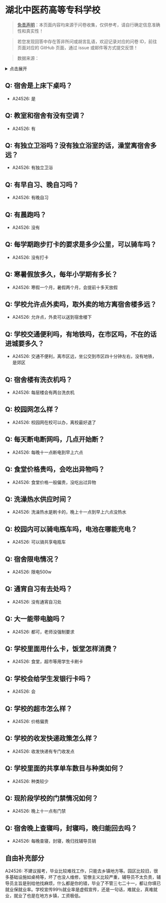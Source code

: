 # 湖北中医药高等专科学校

> [免责声明](https://colleges.chat/#_3)：本页面内容均来源于问卷收集，仅供参考，请自行确定信息准确性和真实性！

> 若您发现回答中存在答非所问或胡言乱语，欢迎记录对应的问卷 ID，前往页面对应的 GitHub 页面，通过 issue 或邮件等方式提交反馈！

> 数据来源：

<details><summary>点击展开</summary>
<ul>
<li>A24526: 匿名 (2024 年 06 月)</li>
</ul>
</details>

## Q: 宿舍是上床下桌吗？

- A24526: 是

## Q: 教室和宿舍有没有空调？

- A24526: 有

## Q: 有独立卫浴吗？没有独立浴室的话，澡堂离宿舍多远？

- A24526: 有独立卫浴

## Q: 有早自习、晚自习吗？

- A24526: 有晚自习

## Q: 有晨跑吗？

- A24526: 没有

## Q: 每学期跑步打卡的要求是多少公里，可以骑车吗？

- A24526: 没有打卡

## Q: 寒暑假放多久，每年小学期有多长？

- A24526: 寒假一个月，暑假两个月，会提前十多天放假

## Q: 学校允许点外卖吗，取外卖的地方离宿舍楼多远？

- A24526: 允许点，外卖可以送到宿舍楼下

## Q: 学校交通便利吗，有地铁吗，在市区吗，不在的话进城要多久？

- A24526: 交通不便利，离市区远，坐公交到市区四十分钟左右，没有地铁，是郊区

## Q: 宿舍楼有洗衣机吗？

- A24526: 每层楼会有两台洗衣机

## Q: 校园网怎么样？

- A24526: 校园网在校可以办，离校最好退了

## Q: 每天断电断网吗，几点开始断？

- A24526: 每晚十一点断电到早上六点

## Q: 食堂价格贵吗，会吃出异物吗？

- A24526: 食堂价格一般偏贵，没吃出过异物

## Q: 洗澡热水供应时间？

- A24526: 洗澡热水是刷卡的，晚上十一点到早上六点没热水

## Q: 校园内可以骑电瓶车吗，电池在哪能充电？

- A24526: 可以骑共享电瓶车

## Q: 宿舍限电情况？

- A24526: 限电500w

## Q: 通宵自习有去处吗？

- A24526: 没有通宵自习处

## Q: 大一能带电脑吗？

- A24526: 都可，老师没强制要求

## Q: 学校里面用什么卡，饭堂怎样消费？

- A24526: 食堂，超市等用学生卡刷卡

## Q: 学校会给学生发银行卡吗？

- A24526: 会

## Q: 学校的超市怎么样？

- A24526: 价格偏贵

## Q: 学校的收发快递政策怎么样？

- A24526: 收发快递有专门收发点

## Q: 学校里面的共享单车数目与种类如何？

- A24526: 种类较少

## Q: 现阶段学校的门禁情况如何？

- A24526: 晚上十一点有门禁

## Q: 宿舍晚上查寝吗，封寝吗，晚归能回去吗？

- A24526: 每晚查寝，封寝，晚归找辅导员销

## 自由补充部分

A24526: 不建议报考，毕业比较难找工作，只能去乡镇地方等。园区比较旧，很多基础设施如桌椅等，坏了也没人维修，官僚主义比较严重，辅导员不太负责，辅导员主旨是别给他找麻烦，什么都是你的错，毕业了不管三七二十一，都让你填已就业保就业率。学校宣传99％就业率是虚假宣传，还是一句话，难就业，真难就业，就业了也是在地方乡镇，工资极低。